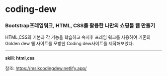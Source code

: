 # coding-dew

### Bootstrap프레임워크, HTML, CSS를 활용한 나만의 쇼핑몰 웹 만들기

HTML,CSS의 기본과 각 기능을 학습하고 숙지후 프레임 워크를 사용하여 기존의 Golden dew
웹 사이트를 모방한 Coding dew사이트를 제작해보았다.

___
**skill: html,css**

참조: https://msikcodingdew.netlify.app/








